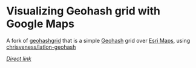 # Visualizing Geohash grid with Google Maps

A fork of [geohashgrid](https://github.com/rzanato/geohashgrid) that is a simple [Geohash](https://en.wikipedia.org/wiki/Geohash) grid over [Esri Maps](https://developers.arcgis.com/),
using [chrisveness/latlon-geohash](https://github.com/chrisveness/latlon-geohash)

[*Direct link*](https://morehavoc-geohashgrid.glitch.me/geohashgrid.html)
